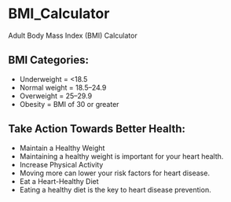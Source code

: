 # BMI_Calculator

Adult Body Mass Index (BMI) Calculator

## BMI Categories:
- Underweight = <18.5
- Normal weight = 18.5–24.9
- Overweight = 25–29.9
- Obesity = BMI of 30 or greater

## Take Action Towards Better Health:

- Maintain a Healthy Weight
- Maintaining a healthy weight is important for your heart health.
- Increase Physical Activity
- Moving more can lower your risk factors for heart disease.
- Eat a Heart-Healthy Diet
- Eating a healthy diet is the key to heart disease prevention.
